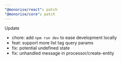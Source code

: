 ```yaml
---
"@monorise/react": patch
"@monorise/core": patch
---
```


Update

- chore: add `npm run dev` to ease development locally
- feat: support more list tag query params
- fix: potential undefined state
- fix: unhandled message in processor/create-entity
